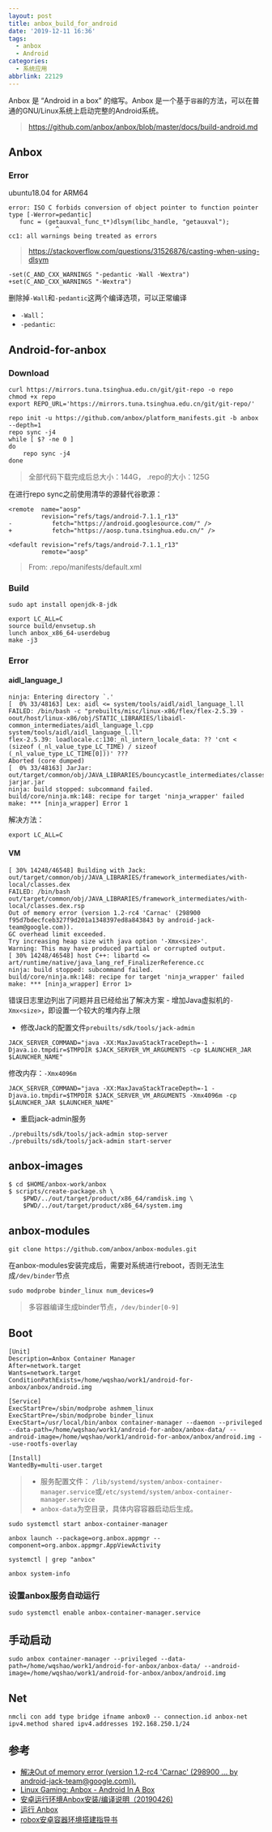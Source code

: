 ```yaml
---
layout: post
title: anbox_build_for_android
date: '2019-12-11 16:36'
tags:
  - anbox
  - Android
categories:
  - 系统应用
abbrlink: 22129
---
```


Anbox 是 “Android in a box” 的缩写。Anbox 是一个基于`容器`的方法，可以在普通的GNU/Linux系统上启动完整的Android系统。

> https://github.com/anbox/anbox/blob/master/docs/build-android.md


<!--more-->

## Anbox


### Error

ubuntu18.04 for ARM64
```
error: ISO C forbids conversion of object pointer to function pointer type [-Werror=pedantic]
   func = (getauxval_func_t*)dlsym(libc_handle, "getauxval");
             ^
cc1: all warnings being treated as errors
```

> https://stackoverflow.com/questions/31526876/casting-when-using-dlsym

```
-set(C_AND_CXX_WARNINGS "-pedantic -Wall -Wextra")
+set(C_AND_CXX_WARNINGS "-Wextra")
```
删除掉`-Wall`和`-pedantic`这两个编译选项，可以正常编译

- `-Wall`：
- `-pedantic`:


## Android-for-anbox

### Download

```
curl https://mirrors.tuna.tsinghua.edu.cn/git/git-repo -o repo
chmod +x repo
export REPO_URL='https://mirrors.tuna.tsinghua.edu.cn/git/git-repo/'
```

```
repo init -u https://github.com/anbox/platform_manifests.git -b anbox --depth=1
repo sync -j4
while [ $? -ne 0 ]
do
    repo sync -j4
done
```
> 全部代码下载完成后总大小：144G， .repo的大小：125G

在进行repo sync之前使用清华的源替代谷歌源：

```
<remote  name="aosp"
         revision="refs/tags/android-7.1.1_r13"
-           fetch="https://android.googlesource.com/" />
+           fetch="https://aosp.tuna.tsinghua.edu.cn/" />

<default revision="refs/tags/android-7.1.1_r13"
         remote="aosp"
```
> From: .repo/manifests/default.xml

### Build

```
sudo apt install openjdk-8-jdk
```

```
export LC_ALL=C
source build/envsetup.sh
lunch anbox_x86_64-userdebug
make -j3
```


### Error


#### aidl_language_l

```
ninja: Entering directory `.'
[  0% 33/48163] Lex: aidl <= system/tools/aidl/aidl_language_l.ll
FAILED: /bin/bash -c "prebuilts/misc/linux-x86/flex/flex-2.5.39 -oout/host/linux-x86/obj/STATIC_LIBRARIES/libaidl-common_intermediates/aidl_language_l.cpp system/tools/aidl/aidl_language_l.ll"
flex-2.5.39: loadlocale.c:130:_nl_intern_locale_data: ?? 'cnt < (sizeof (_nl_value_type_LC_TIME) / sizeof (_nl_value_type_LC_TIME[0]))' ???
Aborted (core dumped)
[  0% 33/48163] JarJar: out/target/common/obj/JAVA_LIBRARIES/bouncycastle_intermediates/classes-jarjar.jar
ninja: build stopped: subcommand failed.
build/core/ninja.mk:148: recipe for target 'ninja_wrapper' failed
make: *** [ninja_wrapper] Error 1
```

解决方法：

```
export LC_ALL=C
```


#### VM

```
[ 30% 14248/46548] Building with Jack: out/target/common/obj/JAVA_LIBRARIES/framework_intermediates/with-local/classes.dex
FAILED: /bin/bash out/target/common/obj/JAVA_LIBRARIES/framework_intermediates/with-local/classes.dex.rsp
Out of memory error (version 1.2-rc4 'Carnac' (298900 f95d7bdecfceb327f9d201a1348397ed8a843843 by android-jack-team@google.com)).
GC overhead limit exceeded.
Try increasing heap size with java option '-Xmx<size>'.
Warning: This may have produced partial or corrupted output.
[ 30% 14248/46548] host C++: libartd <= art/runtime/native/java_lang_ref_FinalizerReference.cc
ninja: build stopped: subcommand failed.
build/core/ninja.mk:148: recipe for target 'ninja_wrapper' failed
make: *** [ninja_wrapper] Error 1>
```

错误日志里边列出了问题并且已经给出了解决方案 - 增加Java虚拟机的`-Xmx<size>`，即设置一个较大的堆内存上限


- 修改Jack的配置文件`prebuilts/sdk/tools/jack-admin`

```
JACK_SERVER_COMMAND="java -XX:MaxJavaStackTraceDepth=-1 -Djava.io.tmpdir=$TMPDIR $JACK_SERVER_VM_ARGUMENTS -cp $LAUNCHER_JAR $LAUNCHER_NAME"
```
修改内存：`-Xmx4096m`

```
JACK_SERVER_COMMAND="java -XX:MaxJavaStackTraceDepth=-1 -Djava.io.tmpdir=$TMPDIR $JACK_SERVER_VM_ARGUMENTS -Xmx4096m -cp $LAUNCHER_JAR $LAUNCHER_NAME"
```

- 重启jack-admin服务

```
./prebuilts/sdk/tools/jack-admin stop-server
./prebuilts/sdk/tools/jack-admin start-server
```

## anbox-images

```
$ cd $HOME/anbox-work/anbox                              
$ scripts/create-package.sh \                            
    $PWD/../out/target/product/x86_64/ramdisk.img \      
    $PWD/../out/target/product/x86_64/system.img         
```

## anbox-modules

```
git clone https://github.com/anbox/anbox-modules.git
```

在anbox-modules安装完成后，需要对系统进行reboot，否则无法生成`/dev/binder`节点


```
sudo modprobe binder_linux num_devices=9
```
>多容器编译生成binder节点，`/dev/binder[0-9]`

## Boot


```
[Unit]
Description=Anbox Container Manager
After=network.target
Wants=network.target
ConditionPathExists=/home/wqshao/work1/android-for-anbox/anbox/android.img

[Service]
ExecStartPre=/sbin/modprobe ashmem_linux
ExecStartPre=/sbin/modprobe binder_linux
ExecStart=/usr/local/bin/anbox container-manager --daemon --privileged --data-path=/home/wqshao/work1/android-for-anbox/anbox-data/ --android-image=/home/wqshao/work1/android-for-anbox/anbox/android.img --use-rootfs-overlay

[Install]
WantedBy=multi-user.target
```
> - 服务配置文件： `/lib/systemd/system/anbox-container-manager.service`或`/etc/systemd/system/anbox-container-manager.service`
> - `anbox-data`为空目录，具体内容容器启动后生成。

```
sudo systemctl start anbox-container-manager
```

```
anbox launch --package=org.anbox.appmgr --component=org.anbox.appmgr.AppViewActivity
```

```
systemctl | grep "anbox"

anbox system-info
```

### 设置anbox服务自动运行

```
sudo systemctl enable anbox-container-manager.service
```


## 手动启动

```
sudo anbox container-manager --privileged --data-path=/home/wqshao/work1/android-for-anbox/anbox-data/ --android-image=/home/wqshao/work1/android-for-anbox/anbox/android.img
```

## Net

```
nmcli con add type bridge ifname anbox0 -- connection.id anbox-net ipv4.method shared ipv4.addresses 192.168.250.1/24
```

## 参考

- [解决Out of memory error (version 1.2-rc4 'Carnac' (298900 ... by android-jack-team@google.com)).](https://blog.csdn.net/liangtianmeng/article/details/89522092)
- [Linux Gaming: Anbox - Android In A Box](https://magazine.odroid.com/article/linux-gaming-anbox-android-in-a-box/)
- [安卓运行环境Anbox安装/编译说明（20190426)](https://bbs.deepin.org/forum.php?mod=viewthread&tid=176820)
- [运行 Anbox](https://www.jianshu.com/p/77e51c6475fc)
- [robox安卓容器环境搭建指导书](https://portal-www-software.obs.cn-north-1.myhuaweicloud.com/%E8%BD%AF%E4%BB%B6/%E5%9F%BA%E4%BA%8E%E9%B2%B2%E9%B9%8F916%E7%9A%84robox%E5%AE%89%E5%8D%93%E5%AE%B9%E5%99%A8%E7%8E%AF%E5%A2%83%E6%9E%84%E5%BB%BA%E6%8C%87%E5%AF%BC%E4%B9%A6.docx)
